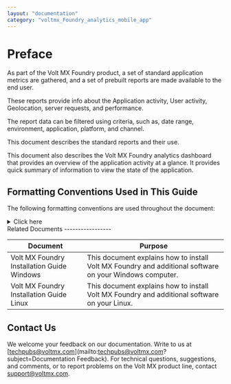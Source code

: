 ```yaml
---
layout: "documentation"
category: "voltmx_Foundry_analytics_mobile_app"
---
```

                            

Preface
=======

As part of the Volt MX Foundry product, a set of standard application metrics are gathered, and a set of prebuilt reports are made available to the end user.

These reports provide info about the Application activity, User activity, Geolocation, server requests, and performance.

The report data can be filtered using criteria, such as, date range, environment, application, platform, and channel.

This document describes the standard reports and their use.

This document also describes the Volt MX Foundry analytics dashboard that provides an overview of the application activity at a glance. It provides quick summary of information to view the state of the application.

Formatting Conventions Used in This Guide
-----------------------------------------

The following formatting conventions are used throughout the document:
<details close markdown="block"><summary>Click here</summary>

  
| Conventions | Explanation |
| --- | --- |
| Monospace | User input text, system prompts, and responses File path Commands Program code File names |
| _Italic_ | Emphasis Names of books and documents New terminology |
| **Bold** | Windows Menus Buttons Icons Fields Tabs Folders |
| [URL](##) | Active link to a URL. |
| _> **_Note:_**_  | Provides helpful hints or additional information. |
| > **_Important:_**   | Highlights actions or information that might cause problems to systems or data |

</details>
Related Documents
-----------------

  
| Document | Purpose |
| --- | --- |
| Volt MX Foundry Installation Guide Windows | This document explains how to install Volt MX Foundry and additional software on your Windows computer. |
| Volt MX Foundry Installation Guide Linux | This document explains how to install Volt MX Foundry and additional software on your Linux. |

Contact Us
----------

We welcome your feedback on our documentation. Write to us at [techpubs@voltmx.com](mailto:techpubs@voltmx.com?subject=Documentation Feedback). For technical questions, suggestions, and comments, or to report problems on the Volt MX product line, contact [support@voltmx.com](mailto:support@voltmx.com).
